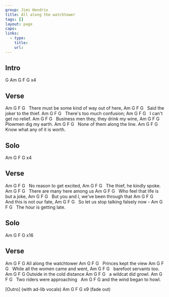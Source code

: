 ```yaml
---
group: Jimi Hendrix
title: All along the watchtower
tags: []
layout: page
capo: 
links: 
  - type: 
    title: 
    url: 
---
```


## Intro
G
Am   G   F   G   x4

## Verse
Am               G                F          G
&nbsp; There must be some kind of way out of here,
Am            G          F     G
&nbsp; Said the joker to the thief.
Am                 G        F    G
&nbsp; There's too much confusion;
Am        G        F    G
&nbsp; I can't get no relief.
Am             G          F            G
&nbsp; Business men they, they drink my wine,
Am        G        F    G
&nbsp; Plowmen dig my earth.
Am        G       F         G
&nbsp; None of them along the line.
Am            G           F     G
&nbsp; Know what any of it is worth.

## Solo
Am   G   F   G   x4

## Verse
Am          G         F     G
&nbsp; No reason to get excited,
Am              G            F    G
&nbsp; The thief, he kindly spoke.
Am               G          F     G
&nbsp; There are many here among us
Am               G             F     G
&nbsp; Who feel that life is but a joke,
Am            G        F                G
&nbsp; But you and I, we've been through that
Am            G       F    G
&nbsp; And this is not our fate,
Am           G           F           G
&nbsp; So let us stop talking falsely now -
Am            G         F    G
&nbsp; The hour is getting late.

## Solo
Am   G   F   G   x16

## Verse
Am   G          F        G
All along the watchtower
Am        G           F    G
&nbsp; Princes kept the view
Am              G       F           G
&nbsp; While all the women came and went,
Am         G         F    G
&nbsp; barefoot servants too.
Am      G           F        G
Outside in the cold distance
Am          G      F    G
&nbsp; a wildcat did growl.
Am           G             F    G
&nbsp; Two riders were approaching
&nbsp;       Am     G         F    G
and the wind began to howl.

[Outro] (with ad-lib vocals)
Am   G   F   G   x9
(fade out)

